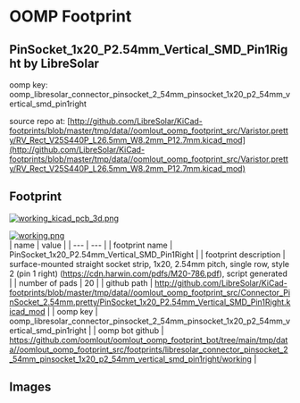 # OOMP Footprint  
## PinSocket_1x20_P2.54mm_Vertical_SMD_Pin1Right  by LibreSolar  
  
oomp key: oomp_libresolar_connector_pinsocket_2_54mm_pinsocket_1x20_p2_54mm_vertical_smd_pin1right  
  
source repo at: [http://github.com/LibreSolar/KiCad-footprints/blob/master/tmp/data//oomlout_oomp_footprint_src/Varistor.pretty/RV_Rect_V25S440P_L26.5mm_W8.2mm_P12.7mm.kicad_mod](http://github.com/LibreSolar/KiCad-footprints/blob/master/tmp/data//oomlout_oomp_footprint_src/Varistor.pretty/RV_Rect_V25S440P_L26.5mm_W8.2mm_P12.7mm.kicad_mod)  
## Footprint  
  
[![working_kicad_pcb_3d.png](working_kicad_pcb_3d_600.png)](working_kicad_pcb_3d.png)  
  
[![working.png](working_600.png)](working.png)  
| name | value | 
| --- | --- | 
| footprint name | PinSocket_1x20_P2.54mm_Vertical_SMD_Pin1Right | 
| footprint description | surface-mounted straight socket strip, 1x20, 2.54mm pitch, single row, style 2 (pin 1 right) (https://cdn.harwin.com/pdfs/M20-786.pdf), script generated | 
| number of pads | 20 | 
| github path | http://github.com/LibreSolar/KiCad-footprints/blob/master/tmp/data//oomlout_oomp_footprint_src/Connector_PinSocket_2.54mm.pretty/PinSocket_1x20_P2.54mm_Vertical_SMD_Pin1Right.kicad_mod | 
| oomp key | oomp_libresolar_connector_pinsocket_2_54mm_pinsocket_1x20_p2_54mm_vertical_smd_pin1right | 
| oomp bot github | https://github.com/oomlout/oomlout_oomp_footprint_bot/tree/main/tmp/data//oomlout_oomp_footprint_src/footprints/libresolar_connector_pinsocket_2_54mm_pinsocket_1x20_p2_54mm_vertical_smd_pin1right/working | 
## Images  
